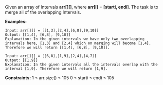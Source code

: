 Given an array of Intervals **arr[][]**, where **arr[i]** = **[starti, endi]**. The task is to merge all of the overlapping Intervals.

**Examples:**

```
Input: arr[][] = [[1,3],[2,4],[6,8],[9,10]]
Output: [[1,4], [6,8], [9,10]]
Explanation: In the given intervals we have only two overlapping intervals here, [1,3] and [2,4] which on merging will become [1,4]. Therefore we will return [[1,4], [6,8], [9,10]].
```
```
Input: arr[][] = [[6,8],[1,9],[2,4],[4,7]]
Output: [[1,9]]
Explanation: In the given intervals all the intervals overlap with the interval [1,9]. Therefore we will return [1,9].
```
**Constraints:**
1 ≤ arr.size() ≤ 105
0 ≤ starti ≤ endi ≤ 105
